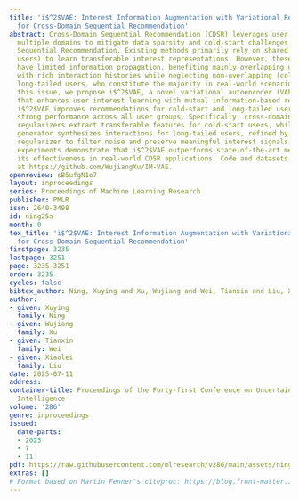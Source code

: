 ```yaml
---
title: 'i$^2$VAE: Interest Information Augmentation with Variational Regularizers
  for Cross-Domain Sequential Recommendation'
abstract: Cross-Domain Sequential Recommendation (CDSR) leverages user behaviors across
  multiple domains to mitigate data sparsity and cold-start challenges in Single-Domain
  Sequential Recommendation. Existing methods primarily rely on shared users (overlapping
  users) to learn transferable interest representations. However, these approaches
  have limited information propagation, benefiting mainly overlapping users and those
  with rich interaction histories while neglecting non-overlapping (cold-start) and
  long-tailed users, who constitute the majority in real-world scenarios. To address
  this issue, we propose i$^2$VAE, a novel variational autoencoder (VAE)-based framework
  that enhances user interest learning with mutual information-based regularizers.
  i$^2$VAE improves recommendations for cold-start and long-tailed users while maintaining
  strong performance across all user groups. Specifically, cross-domain and disentangling
  regularizers extract transferable features for cold-start users, while a pseudo-sequence
  generator synthesizes interactions for long-tailed users, refined by a denoising
  regularizer to filter noise and preserve meaningful interest signals. Extensive
  experiments demonstrate that i$^2$VAE outperforms state-of-the-art methods, underscoring
  its effectiveness in real-world CDSR applications. Code and datasets are available
  at https://github.com/WujiangXu/IM-VAE.
openreview: sB5ufgN1o7
layout: inproceedings
series: Proceedings of Machine Learning Research
publisher: PMLR
issn: 2640-3498
id: ning25a
month: 0
tex_title: 'i$^2$VAE: Interest Information Augmentation with Variational Regularizers
  for Cross-Domain Sequential Recommendation'
firstpage: 3235
lastpage: 3251
page: 3235-3251
order: 3235
cycles: false
bibtex_author: Ning, Xuying and Xu, Wujiang and Wei, Tianxin and Liu, Xiaolei
author:
- given: Xuying
  family: Ning
- given: Wujiang
  family: Xu
- given: Tianxin
  family: Wei
- given: Xiaolei
  family: Liu
date: 2025-07-11
address:
container-title: Proceedings of the Forty-first Conference on Uncertainty in Artificial
  Intelligence
volume: '286'
genre: inproceedings
issued:
  date-parts:
  - 2025
  - 7
  - 11
pdf: https://raw.githubusercontent.com/mlresearch/v286/main/assets/ning25a/ning25a.pdf
extras: []
# Format based on Martin Fenner's citeproc: https://blog.front-matter.io/posts/citeproc-yaml-for-bibliographies/
---
```


